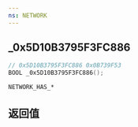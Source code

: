 ```yaml
---
ns: NETWORK
---
```

## _0x5D10B3795F3FC886

```c
// 0x5D10B3795F3FC886 0x0B739F53
BOOL _0x5D10B3795F3FC886();
```

```
NETWORK_HAS_*
```

## 返回值
